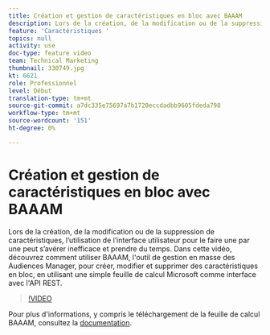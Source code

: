```yaml
---
title: Création et gestion de caractéristiques en bloc avec BAAAM
description: Lors de la création, de la modification ou de la suppression de caractéristiques, l’utilisation de l’interface utilisateur pour le faire une par une peut s’avérer inefficace et prendre du temps. Dans cette vidéo, découvrez comment utiliser BAAAM, l'outil de gestion en masse des Audiences Manager, pour créer, modifier et supprimer des caractéristiques en bloc, en utilisant une simple feuille de calcul Microsoft comme interface avec l'API REST.
feature: 'Caractéristiques '
topics: null
activity: use
doc-type: feature video
team: Technical Marketing
thumbnail: 330749.jpg
kt: 6621
role: Professionnel
level: Début
translation-type: tm+mt
source-git-commit: a7dc335e75697a7b1720eccdadbb9605fdeda798
workflow-type: tm+mt
source-wordcount: '151'
ht-degree: 0%

---
```



# Création et gestion de caractéristiques en bloc avec BAAAM

Lors de la création, de la modification ou de la suppression de caractéristiques, l’utilisation de l’interface utilisateur pour le faire une par une peut s’avérer inefficace et prendre du temps. Dans cette vidéo, découvrez comment utiliser BAAAM, l&#39;outil de gestion en masse des Audiences Manager, pour créer, modifier et supprimer des caractéristiques en bloc, en utilisant une simple feuille de calcul Microsoft comme interface avec l&#39;API REST.

>[!VIDEO](https://video.tv.adobe.com/v/330749/?quality=12&learn=on)

Pour plus d&#39;informations, y compris le téléchargement de la feuille de calcul BAAAM, consultez la [documentation](https://experienceleague.adobe.com/docs/audience-manager/user-guide/reference/bulk-management-tools/bulk-management-intro.html?lang=en#reference).
